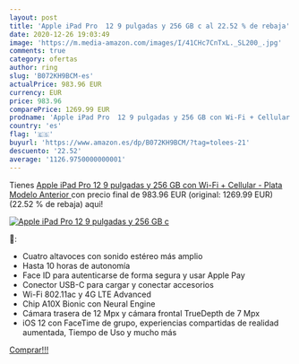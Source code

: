 ```yaml
---
layout: post
title: 'Apple iPad Pro  12 9 pulgadas y 256 GB c al 22.52 % de rebaja'
date: 2020-12-26 19:03:49
image: 'https://m.media-amazon.com/images/I/41CHc7CnTxL._SL200_.jpg'
comments: true
category: ofertas
author: ring
slug: 'B072KH9BCM-es'
actualPrice: 983.96 EUR
currency: EUR
price: 983.96
comparePrice: 1269.99 EUR
prodname: 'Apple iPad Pro  12 9 pulgadas y 256 GB con Wi-Fi + Cellular  - Plata  Modelo Anterior '
country: 'es'
flag: '🇪🇸'
buyurl: 'https://www.amazon.es/dp/B072KH9BCM/?tag=tolees-21'
descuento: '22.52'
average: '1126.9750000000001'
---
```


Tienes [Apple iPad Pro  12 9 pulgadas y 256 GB con Wi-Fi + Cellular  - Plata  Modelo Anterior ](https://www.amazon.es/dp/B072KH9BCM/?tag=tolees-21) con precio final de  983.96 EUR (original: 1269.99 EUR) (22.52 %  de rebaja) aqui!

[![Apple iPad Pro  12 9 pulgadas y 256 GB c](https://m.media-amazon.com/images/I/41CHc7CnTxL._SL200_.jpg)](https://www.amazon.es/dp/B072KH9BCM/?tag=tolees-21)

🔎:

- Cuatro altavoces con sonido estéreo más amplio
- Hasta 10 horas de autonomía
- Face ID para autenticarse de forma segura y usar Apple Pay
- Conector USB-C para cargar y conectar accesorios
- Wi-Fi 802.11ac y 4G LTE Advanced
- Chip A10X Bionic con Neural Engine
- Cámara trasera de 12 Mpx y cámara frontal TrueDepth de 7 Mpx
- iOS 12 con FaceTime de grupo, experiencias compartidas de realidad aumentada, Tiempo de Uso y mucho más

[Comprar!!!](https://www.amazon.es/dp/B072KH9BCM/?tag=tolees-21)
